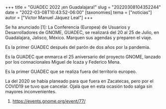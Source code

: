 +++
title = "GUADEC 2022 ¡en Guadalajara!"
slug = "20220308104352244"
date = "2022-03-08T10:43:52-06:00"
[taxonomies]
tema = ["noticias"]
autor = ["Víctor Manuel Jáquez Leal"]
+++

Se ha anunciado \[1\]: La Conferencia (Europea) de Usuarios y
Desarrolladores de GNOME, GUADEC, se realizará del 20 al 25 de Julio, en
Guadalajara, Jalisco, México. Marquen sus agendas y preparen el viaje.

Es la primer GUADEC después del parón de dos años por la pandemia.

Es la GUADEC que enmarca el 25 aniversario del proyecto GNOME, lanzado
por los connacionales Miguel de Icaza y Federico Mena.

Es la primer GUADEC que se realiza fuera del territorio europeo.

La del 2020 se había planeado para que fuera en Zacatecas, pero por el
COVID19 se tuvo que cancelar. Ojalá que en esta ocasión todo salga sin
mayores inconvenientes.

1. <https://events.gnome.org/event/77/>
